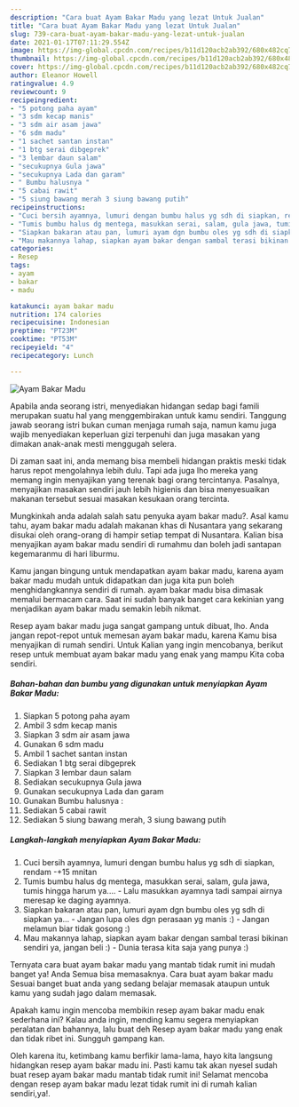 ```yaml
---
description: "Cara buat Ayam Bakar Madu yang lezat Untuk Jualan"
title: "Cara buat Ayam Bakar Madu yang lezat Untuk Jualan"
slug: 739-cara-buat-ayam-bakar-madu-yang-lezat-untuk-jualan
date: 2021-01-17T07:11:29.554Z
image: https://img-global.cpcdn.com/recipes/b11d120acb2ab392/680x482cq70/ayam-bakar-madu-foto-resep-utama.jpg
thumbnail: https://img-global.cpcdn.com/recipes/b11d120acb2ab392/680x482cq70/ayam-bakar-madu-foto-resep-utama.jpg
cover: https://img-global.cpcdn.com/recipes/b11d120acb2ab392/680x482cq70/ayam-bakar-madu-foto-resep-utama.jpg
author: Eleanor Howell
ratingvalue: 4.9
reviewcount: 9
recipeingredient:
- "5 potong paha ayam"
- "3 sdm kecap manis"
- "3 sdm air asam jawa"
- "6 sdm madu"
- "1 sachet santan instan"
- "1 btg serai dibgeprek"
- "3 lembar daun salam"
- "secukupnya Gula jawa"
- "secukupnya Lada dan garam"
- " Bumbu halusnya "
- "5 cabai rawit"
- "5 siung bawang merah 3 siung bawang putih"
recipeinstructions:
- "Cuci bersih ayamnya, lumuri dengan bumbu halus yg sdh di siapkan, rendam -+15 mnitan"
- "Tumis bumbu halus dg mentega, masukkan serai, salam, gula jawa, tumis hingga harum ya.... Lalu masukkan ayamnya tadi sampai airnya meresap ke daging ayamnya."
- "Siapkan bakaran atau pan, lumuri ayam dgn bumbu oles yg sdh di siapkan ya... Jangan lupa oles dgn perasaan yg manis :) Jangan melamun biar tidak gosong :)"
- "Mau makannya lahap, siapkan ayam bakar dengan sambal terasi bikinan sendiri ya, jangan beli :) Dunia terasa kita saja yang punya :)"
categories:
- Resep
tags:
- ayam
- bakar
- madu

katakunci: ayam bakar madu 
nutrition: 174 calories
recipecuisine: Indonesian
preptime: "PT23M"
cooktime: "PT53M"
recipeyield: "4"
recipecategory: Lunch

---
```



![Ayam Bakar Madu](https://img-global.cpcdn.com/recipes/b11d120acb2ab392/680x482cq70/ayam-bakar-madu-foto-resep-utama.jpg)

Apabila anda seorang istri, menyediakan hidangan sedap bagi famili merupakan suatu hal yang menggembirakan untuk kamu sendiri. Tanggung jawab seorang istri bukan cuman menjaga rumah saja, namun kamu juga wajib menyediakan keperluan gizi terpenuhi dan juga masakan yang dimakan anak-anak mesti menggugah selera.

Di zaman  saat ini, anda memang bisa membeli hidangan praktis meski tidak harus repot mengolahnya lebih dulu. Tapi ada juga lho mereka yang memang ingin menyajikan yang terenak bagi orang tercintanya. Pasalnya, menyajikan masakan sendiri jauh lebih higienis dan bisa menyesuaikan makanan tersebut sesuai masakan kesukaan orang tercinta. 



Mungkinkah anda adalah salah satu penyuka ayam bakar madu?. Asal kamu tahu, ayam bakar madu adalah makanan khas di Nusantara yang sekarang disukai oleh orang-orang di hampir setiap tempat di Nusantara. Kalian bisa menyajikan ayam bakar madu sendiri di rumahmu dan boleh jadi santapan kegemaranmu di hari liburmu.

Kamu jangan bingung untuk mendapatkan ayam bakar madu, karena ayam bakar madu mudah untuk didapatkan dan juga kita pun boleh menghidangkannya sendiri di rumah. ayam bakar madu bisa dimasak memalui bermacam cara. Saat ini sudah banyak banget cara kekinian yang menjadikan ayam bakar madu semakin lebih nikmat.

Resep ayam bakar madu juga sangat gampang untuk dibuat, lho. Anda jangan repot-repot untuk memesan ayam bakar madu, karena Kamu bisa menyajikan di rumah sendiri. Untuk Kalian yang ingin mencobanya, berikut resep untuk membuat ayam bakar madu yang enak yang mampu Kita coba sendiri.

<!--inarticleads1-->

##### Bahan-bahan dan bumbu yang digunakan untuk menyiapkan Ayam Bakar Madu:

1. Siapkan 5 potong paha ayam
1. Ambil 3 sdm kecap manis
1. Siapkan 3 sdm air asam jawa
1. Gunakan 6 sdm madu
1. Ambil 1 sachet santan instan
1. Sediakan 1 btg serai dibgeprek
1. Siapkan 3 lembar daun salam
1. Sediakan secukupnya Gula jawa
1. Gunakan secukupnya Lada dan garam
1. Gunakan  Bumbu halusnya :
1. Sediakan 5 cabai rawit
1. Sediakan 5 siung bawang merah, 3 siung bawang putih




<!--inarticleads2-->

##### Langkah-langkah menyiapkan Ayam Bakar Madu:

1. Cuci bersih ayamnya, lumuri dengan bumbu halus yg sdh di siapkan, rendam -+15 mnitan
1. Tumis bumbu halus dg mentega, masukkan serai, salam, gula jawa, tumis hingga harum ya.... - Lalu masukkan ayamnya tadi sampai airnya meresap ke daging ayamnya.
1. Siapkan bakaran atau pan, lumuri ayam dgn bumbu oles yg sdh di siapkan ya... - Jangan lupa oles dgn perasaan yg manis :) - Jangan melamun biar tidak gosong :)
1. Mau makannya lahap, siapkan ayam bakar dengan sambal terasi bikinan sendiri ya, jangan beli :) - Dunia terasa kita saja yang punya :)




Ternyata cara buat ayam bakar madu yang mantab tidak rumit ini mudah banget ya! Anda Semua bisa memasaknya. Cara buat ayam bakar madu Sesuai banget buat anda yang sedang belajar memasak ataupun untuk kamu yang sudah jago dalam memasak.

Apakah kamu ingin mencoba membikin resep ayam bakar madu enak sederhana ini? Kalau anda ingin, mending kamu segera menyiapkan peralatan dan bahannya, lalu buat deh Resep ayam bakar madu yang enak dan tidak ribet ini. Sungguh gampang kan. 

Oleh karena itu, ketimbang kamu berfikir lama-lama, hayo kita langsung hidangkan resep ayam bakar madu ini. Pasti kamu tak akan nyesel sudah buat resep ayam bakar madu mantab tidak rumit ini! Selamat mencoba dengan resep ayam bakar madu lezat tidak rumit ini di rumah kalian sendiri,ya!.

